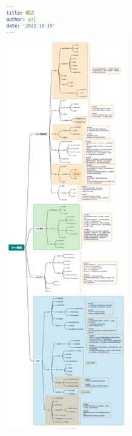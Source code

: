```yaml
---
title: 概述
author: gzj
date: '2022-10-19'
---
```

![java基础](../.vuepress/public/image/Java-basic/java-basic.png)


